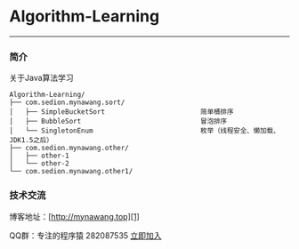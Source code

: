 # Algorithm-Learning
-------------------------

### 简介

关于Java算法学习

```
Algorithm-Learning/
├── com.sedion.mynawang.sort/
│   ├── SimpleBucketSort                        简单桶排序
│   ├── BubbleSort                              冒泡排序
│   └── SingletonEnum                           枚举（线程安全、懒加载、JDK1.5之后）
├── com.sedion.mynawang.other/
│   ├── other-1
│   └── other-2
└── com.sedion.mynawang.other1/
```

### 技术交流

博客地址：[http://mynawang.top][1]

QQ群：专注的程序猿 282087535 [立即加入][2]


  [1]: http://mynawang.top
  [2]: http://shang.qq.com/wpa/qunwpa?idkey=632f7c11e0cb5dfc02231352205d9921c50e849a343e4010e4df1c25f59d2e90
